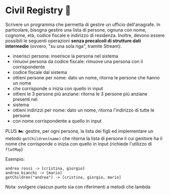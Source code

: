 # Civil Registry 🛵

Scrivere un programma che permetta di gestire un ufficio dell'anagrafe. 
In particolare, bisogna
gestire una lista di persone, ognuna con nome, cognome, età, codice fiscale e 
indirizzo di residenza.
Inoltre, devono essere possibili le seguenti operazioni **senza precalcoli di 
strutture dati intermedie** (ovvero, "su una sola riga", tramite Stream):

- inserisci persona: inserisce la persona nel sistema
- rimuovi persona da codice fiscale: rimuove una persona con il corrispondente 
- codice fiscale dal sistema
- ottieni persone per nome: dato un nome, ritorna le persone che hanno un nome 
- che corrisponde
 o inizia con quello in input
- ottieni le 3 persone più anziane: ritorna le 3 persone più anziane presenti nel 
- sistema
- ottieni indirizzi per nome: dato un nome, ritorna l'indirizzo di tutte le persone 
- con nome corrispondente a quello in input

PLUS 🏍: gestire, per ogni persona, la lista dei figli ed implementare un metodo 
`getChildren(name)`
 che ritorna la lista di persone il cui genitore ha il nome che corrisponde o 
inizia con quello in input (richiede l'utilizzo di `flatMap`)
 
 Esempio: 
 
 ```
 andrea rossi -> [cristina, giorgio]
 andrea bianchi -> [mario]
 getChildren("andrea") -> [cristina, giorgio, mario]
 ```
 
 Nota: svolgere ciascun punto sia con riferimenti a metodi che lambda
  
